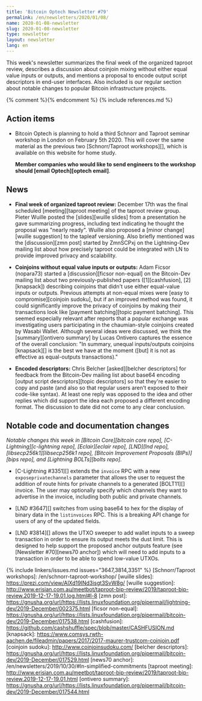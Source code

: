 ```yaml
---
title: 'Bitcoin Optech Newsletter #79'
permalink: /en/newsletters/2020/01/08/
name: 2020-01-08-newsletter
slug: 2020-01-08-newsletter
type: newsletter
layout: newsletter
lang: en
---
```

This week's newsletter summarizes the final week of the organized
taproot review, describes a discussion about coinjoin mixing without
either equal value inputs or outputs, and mentions a proposal to encode
output script descriptors in end-user interfaces.  Also included is our
regular section about notable changes to popular Bitcoin infrastructure
projects.

{% comment %}<!-- include references.md below the fold but above any Jekyll/Liquid variables-->{% endcomment %}
{% include references.md %}

## Action items

- Bitcoin Optech is planning to hold a third Schnorr and Taproot
  seminar workshop in London on February 5th 2020. This will cover
  the same material as the previous two [Schnorr/Taproot workshops][],
  which is available on this website for home study.

  **Member companies who would like to send engineers to the workshop should
  [email Optech][optech email]**.

## News

- **Final week of organized taproot review:** December 17th was the
  final scheduled [meeting][taproot meeting] of the taproot review
  group.  Pieter Wuille posted the [slides][wuille slides] from a
  presentation he gave summarizing progress, including text indicating
  he thought the proposal was "nearly ready".  Wuille also proposed a
  [minor change][wuille suggestion] to the tapleaf versioning.  Also
  briefly mentioned was the [discussion][zmn post] started by ZmnSCPxj
  on the Lightning-Dev mailing list about how precisely taproot could be
  integrated with LN to provide improved privacy and scalability.

- **Coinjoins without equal value inputs or outputs:** Adam Ficsor
  (nopara73) started a [discussion][ficsor non-equal] on the Bitcoin-Dev
  mailing list about two previously-published papers ([1][cashfusion],
  [2][knapsack]) describing coinjoins that didn't use either equal-value
  inputs or outputs.  Previous attempts at non-equal mixes were [easy to
  compromise][coinjoin sudoku], but if an improved method was found, it
  could significantly improve the privacy of coinjoins by making their
  transactions look like [payment batching][topic payment batching].  This seemed especially
  relevant after reports that a popular exchange was investigating users
  participating in the chaumian-style coinjoins created by Wasabi
  Wallet.  Although several ideas were discussed, we think the [summary][ontivero summary]
  by Lucas Ontivero captures the essence of the overall conclusion: "In
  summary, unequal inputs/outputs coinjoins [knapsack][] is the best we
  have at the moment ([but] it is not as effective as equal-outputs
  transactions)."

- **Encoded descriptors:** Chris Belcher [asked][belcher descriptors]
  for feedback from the Bitcoin-Dev mailing list about base64 encoding
  [output script descriptors][topic descriptors] so that they're easier
  to copy and paste (and also so that regular users aren't exposed to
  their code-like syntax).  At least one reply was opposed to the idea
  and other replies which did support the idea each proposed a different
  encoding format.  The discussion to date did not come to any
  clear conclusion.

## Notable code and documentation changes

*Notable changes this week in [Bitcoin Core][bitcoin core repo],
[C-Lightning][c-lightning repo], [Eclair][eclair repo], [LND][lnd repo],
[libsecp256k1][libsecp256k1 repo], [Bitcoin Improvement Proposals
(BIPs)][bips repo], and [Lightning BOLTs][bolts repo].*

- [C-Lightning #3351][] extends the `invoice` RPC with a new
  `exposeprivatechannels` parameter that allows the user to request
  the addition of route hints for private channels to a generated [BOLT11][]
  invoice.  The user may optionally specify which channels they want to
  advertise in the invoice, including both public and private channels.

- [LND #3647][] switches from using base64 to hex for the display of
  binary data in the `listinvoices` RPC.  This is a breaking API change for users of any
  of the updated fields.

- [LND #3814][] allows the UTXO sweeper to add wallet inputs to a
  sweep transaction in order to ensure its output meets the dust limit.
  This is designed to help support the proposed anchor outputs feature
  (see [Newsletter #70][news70 anchor]) which will need to add inputs to
  a transaction in order to be able to spend low-value UTXOs.

{% include linkers/issues.md issues="3647,3814,3351" %}
[Schnorr/Taproot workshops]: /en/schnorr-taproot-workshop/
[wuille slides]: https://prezi.com/view/AlXd19INd3isgt3SvW8g/
[wuille suggestion]: http://www.erisian.com.au/meetbot/taproot-bip-review/2019/taproot-bip-review.2019-12-17-19.01.log.html#l-8
[zmn post]: https://gnusha.org/url/https://lists.linuxfoundation.org/pipermail/lightning-dev/2019-December/002375.html
[ficsor non-equal]: https://gnusha.org/url/https://lists.linuxfoundation.org/pipermail/bitcoin-dev/2019-December/017538.html
[cashfusion]: https://github.com/cashshuffle/spec/blob/master/CASHFUSION.md
[knapsack]: https://www.comsys.rwth-aachen.de/fileadmin/papers/2017/2017-maurer-trustcom-coinjoin.pdf
[coinjoin sudoku]: http://www.coinjoinsudoku.com/
[belcher descriptors]: https://gnusha.org/url/https://lists.linuxfoundation.org/pipermail/bitcoin-dev/2019-December/017529.html
[news70 anchor]: /en/newsletters/2019/10/30/#ln-simplified-commitments
[taproot meeting]: http://www.erisian.com.au/meetbot/taproot-bip-review/2019/taproot-bip-review.2019-12-17-19.01.html
[ontivero summary]: https://gnusha.org/url/https://lists.linuxfoundation.org/pipermail/bitcoin-dev/2019-December/017544.html
